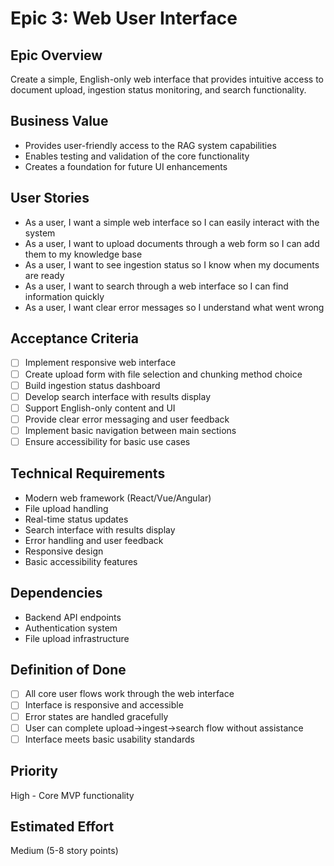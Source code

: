 # Epic 3: Web User Interface

## Epic Overview

Create a simple, English-only web interface that provides intuitive access to document upload, ingestion status monitoring, and search functionality.

## Business Value

- Provides user-friendly access to the RAG system capabilities
- Enables testing and validation of the core functionality
- Creates a foundation for future UI enhancements

## User Stories

- As a user, I want a simple web interface so I can easily interact with the system
- As a user, I want to upload documents through a web form so I can add them to my knowledge base
- As a user, I want to see ingestion status so I know when my documents are ready
- As a user, I want to search through a web interface so I can find information quickly
- As a user, I want clear error messages so I understand what went wrong

## Acceptance Criteria

- [ ] Implement responsive web interface
- [ ] Create upload form with file selection and chunking method choice
- [ ] Build ingestion status dashboard
- [ ] Develop search interface with results display
- [ ] Support English-only content and UI
- [ ] Provide clear error messaging and user feedback
- [ ] Implement basic navigation between main sections
- [ ] Ensure accessibility for basic use cases

## Technical Requirements

- Modern web framework (React/Vue/Angular)
- File upload handling
- Real-time status updates
- Search interface with results display
- Error handling and user feedback
- Responsive design
- Basic accessibility features

## Dependencies

- Backend API endpoints
- Authentication system
- File upload infrastructure

## Definition of Done

- [ ] All core user flows work through the web interface
- [ ] Interface is responsive and accessible
- [ ] Error states are handled gracefully
- [ ] User can complete upload→ingest→search flow without assistance
- [ ] Interface meets basic usability standards

## Priority

High - Core MVP functionality

## Estimated Effort

Medium (5-8 story points)
